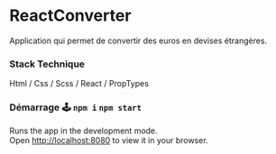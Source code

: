 # ReactConverter
Application qui permet de convertir des euros en devises étrangères.

### Stack Technique 

Html / Css / Scss / React / PropTypes 

### Démarrage 🕹 `npm i` `npm start`

Runs the app in the development mode.\
Open [http://localhost:8080](http://localhost:8080) to view it in your browser.
